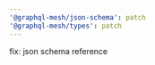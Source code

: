 ```yaml
---
'@graphql-mesh/json-schema': patch
'@graphql-mesh/types': patch
---
```


fix: json schema reference
